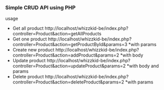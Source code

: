 ### Simple CRUD API using PHP
usage 
* Get all product http://localhost/whizzkid-be/index.php?controller=Product&action=getAllProducts
* Get one product http://localhost/whizzkid-be/index.php?controller=Product&action=getProductById&params=3 *with params
* Create new product http://localhost/whizzkid-be/index.php?controller=Product&action=addProduct&params=2 *with body
* Update product http://localhost/whizzkid-be/index.php?controller=Product&action=updateProduct&params=2 *with body and params
* Delete product http://localhost/whizzkid-be/index.php?controller=Product&action=deleteProduct&params=2 *with params
